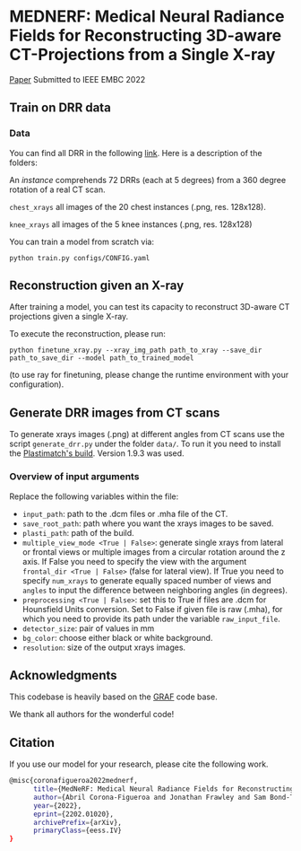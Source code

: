 # MEDNERF: Medical Neural Radiance Fields for Reconstructing 3D-aware CT-Projections from a Single X-ray

[Paper](https://arxiv.org/abs/2202.01020)
Submitted to IEEE EMBC 2022


## Train on DRR data

### Data
You can find all DRR in the following [link](https://drive.google.com/file/d/1_EJX3LnRMG5uXEhZ63C2eYoY4hjwmipP/view?usp=sharing). Here is a description of the folders:

An <em>instance</em> comprehends 72 DRRs (each at 5 degrees) from a 360 degree rotation of a real CT scan.


`chest_xrays` all images of the 20 chest instances (.png, res. 128x128).

`knee_xrays` all images of the 5 knee instances (.png, res. 128x128)



You can train a model from scratch via:
```
python train.py configs/CONFIG.yaml
```

## Reconstruction given an X-ray
After training a model, you can test its capacity to reconstruct 3D-aware CT projections given a single X-ray. 

To execute the reconstruction, please run:
```
python finetune_xray.py --xray_img_path path_to_xray --save_dir path_to_save_dir --model path_to_trained_model
```
(to use ray for finetuning, please change the runtime environment with your configuration).


## Generate DRR images from CT scans
To generate xrays images (.png) at different angles from CT scans use the script `generate_drr.py` under the folder `data/`. To run it you need to install the [Plastimatch's build](http://plastimatch.org/). Version 1.9.3 was used.

### Overview of input arguments
Replace the following variables within the file:

- `input_path`: path to the .dcm files or .mha file of the CT.
- `save_root_path`: path where you want the xrays images to be saved. 
- `plasti_path`: path of the build. 
- `multiple_view_mode <True | False>`: generate single xrays from lateral or frontal views or multiple images from a circular rotation around the z axis.
    If False you need to specify the view with the argument `frontal_dir <True | False>` (false for lateral view).
    If True you need to specify `num_xrays` to generate equally spaced number of views and `angles` to input the difference between neighboring angles (in  degrees).
- `preprocessing <True | False>`: set this to True if files are .dcm for Hounsfield Units conversion. Set to False if given file is raw (.mha), for which       you need to provide its path under the variable `raw_input_file`.
- `detector_size`: pair of values in mm
- `bg_color`: choose either black or white background.
- `resolution`: size of the output xrays images.

## Acknowledgments

This codebase is heavily based on the [GRAF](https://github.com/autonomousvision/graf) code base.

We thank all authors for the wonderful code!

## Citation
If you use our model for your research, please cite the following work.

```bash
@misc{coronafigueroa2022mednerf,
      title={MedNeRF: Medical Neural Radiance Fields for Reconstructing 3D-aware CT-Projections from a Single X-ray}, 
      author={Abril Corona-Figueroa and Jonathan Frawley and Sam Bond-Taylor and Sarath Bethapudi and Hubert P. H. Shum and Chris G. Willcocks},
      year={2022},
      eprint={2202.01020},
      archivePrefix={arXiv},
      primaryClass={eess.IV}
}
```
